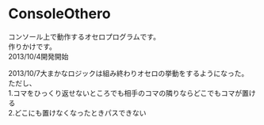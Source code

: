 ConsoleOthero
=============
コンソール上で動作するオセロプログラムです。  
作りかけです。  
2013/10/4開発開始

2013/10/7大まかなロジックは組み終わりオセロの挙動をするようになった。  
ただし、  
1.コマをひっくり返せないところでも相手のコマの隣りならどこでもコマが置ける  
2.どこにも置けなくなったときパスできない
